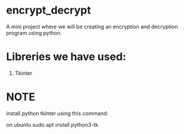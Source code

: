 # encrypt_decrypt
A mini project where we will be creating an encryption and decryption program using python.

# Libreries we have used:
1. Tkinter

# NOTE
install python tkinter using this command: 

on ubuntu
sudo apt install python3-tk
